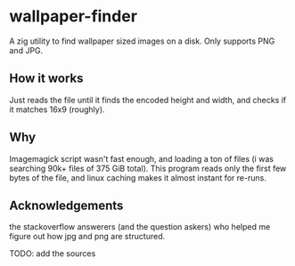 # wallpaper-finder

A zig utility to find wallpaper sized images on a disk. Only supports PNG and JPG.

## How it works

Just reads the file until it finds the encoded height and width, and checks if it matches 16x9 (roughly).

## Why

Imagemagick script wasn't fast enough, and loading a ton of files (i was searching 90k+ files of 375 GiB total). 
This program reads only the first few bytes of the file, and linux caching makes it almost instant for re-runs.

## Acknowledgements

the stackoverflow answerers (and the question askers) who helped me figure out how jpg and png are structured.

TODO: add the sources
